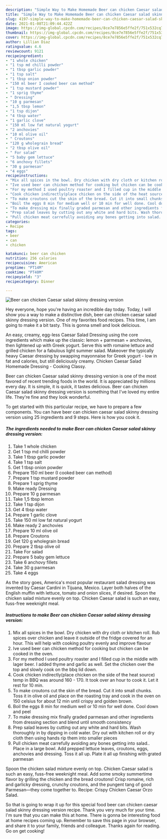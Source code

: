 ```yaml
---
description: "Simple Way to Make Homemade Beer can chicken Caesar salad skinny dressing version"
title: "Simple Way to Make Homemade Beer can chicken Caesar salad skinny dressing version"
slug: 4197-simple-way-to-make-homemade-beer-can-chicken-caesar-salad-skinny-dressing-version
date: 2021-01-08T21:09:44.422Z
image: https://img-global.cpcdn.com/recipes/8ce7e7856e5ffe2f/751x532cq70/beer-can-chicken-caesar-salad-skinny-dressing-version-recipe-main-photo.jpg
thumbnail: https://img-global.cpcdn.com/recipes/8ce7e7856e5ffe2f/751x532cq70/beer-can-chicken-caesar-salad-skinny-dressing-version-recipe-main-photo.jpg
cover: https://img-global.cpcdn.com/recipes/8ce7e7856e5ffe2f/751x532cq70/beer-can-chicken-caesar-salad-skinny-dressing-version-recipe-main-photo.jpg
author: Lillian Diaz
ratingvalue: 4.6
reviewcount: 9121
recipeingredient:
- "1 whole chicken"
- "1 tsp md chilli powder"
- "1 tbsp garlic powder"
- "1 tsp salt"
- "1 tbsp onion powder"
- "150 ml beer I cooked beer can method"
- "1 tsp mustard powder"
- "1 sprig thyme"
- " Dressing"
- "10 g parmesan"
- "1,5 tbsp lemon"
- "1 tsp dijon"
- "4 tbsp water"
- "1 garlic clove"
- "150 ml low fat natural yogurt"
- "2 anchovies"
- "10 ml olive oil"
- " Croutons"
- "120 g wholegrain bread"
- "2 tbsp olive oil"
- " For salad"
- "5 baby gem lettuce"
- "6 anchovy fillets"
- "30 g parmesan"
- "4 eggs"
recipeinstructions:
- "Mix all spices in the bowl. Dry chicken with dry cloth or kitchen roll. Rub spices over chicken and leave it outside of the fridge covered for an hour. This will help with cooking poultry evenly and improve flavour"
- "Ive used beer can chicken method for cooking but chicken can be cooked in the oven."
- "For my method I used poultry roaster and I filled cup in the middle with lager beer. I added thyme and garlic as well. Set the chicken over the top and slowly cook on the bbq lid down."
- "Cook chicken indirectly(place chicken on the side of the heat source) temp in BBQ was around 160 - 170. It took over an hour to cook it. Let it rest for 10 min."
- "To make croutons cut the skin of the bread. Cut it into small chunks. Toss it in olive oil and place on the roasting tray and cook in the oven on 150 celsius for about 12 min until crispy and golden brown."
- "Boil the eggs 8 min for medium well or 10 min for well done. Cool down and peel"
- "To make dressing mix finally graded parmesan and other ingredients from dressing section and blend until smooth consistency"
- "Prep salad leaves by cutting out any white and hard bits. Wash thoroughly in by dipping in cold water. Dry out with kitchen roll or dry cloth then using hands rip them into smaller pieces"
- "Pull chicken meat carrefully avoiding any bones getting into salad.. Place in a large bowl. Add prepped lettuce leaves, croutons, eggs, anchovies and dressing. Toss it all up. Plate it all up finishing with grated parmesan"
categories:
- Recipe
tags:
- beer
- can
- chicken

katakunci: beer can chicken 
nutrition: 256 calories
recipecuisine: American
preptime: "PT14M"
cooktime: "PT40M"
recipeyield: "3"
recipecategory: Dinner

---
```



![Beer can chicken Caesar salad skinny dressing version](https://img-global.cpcdn.com/recipes/8ce7e7856e5ffe2f/751x532cq70/beer-can-chicken-caesar-salad-skinny-dressing-version-recipe-main-photo.jpg)

Hey everyone, hope you're having an incredible day today. Today, I will show you a way to make a distinctive dish, beer can chicken caesar salad skinny dressing version. One of my favorites food recipes. This time, I am going to make it a bit tasty. This is gonna smell and look delicious.

An easy, creamy, egg-less Caesar Salad Dressing using the core ingredients which make up the classic: lemon + parmesan + anchovies, then lightened up with Greek yogurt. Serve this with romaine lettuce and grilled chicken for a fabulous light summer salad. Makeover the typically heavy Caesar dressing by swapping mayonnaise for Greek yogurt - low in fat and calories, but still deliciously creamy. Chicken Caesar Salad Homemade Dressing - Cooking Classy.

Beer can chicken Caesar salad skinny dressing version is one of the most favored of recent trending foods in the world. It is appreciated by millions every day. It is simple, it is quick, it tastes delicious. Beer can chicken Caesar salad skinny dressing version is something that I've loved my entire life. They're fine and they look wonderful.


To get started with this particular recipe, we have to prepare a few components. You can have beer can chicken caesar salad skinny dressing version using 25 ingredients and 9 steps. Here is how you cook it.

<!--inarticleads1-->

##### The ingredients needed to make Beer can chicken Caesar salad skinny dressing version:

1. Take 1 whole chicken
1. Get 1 tsp md chilli powder
1. Take 1 tbsp garlic powder
1. Take 1 tsp salt
1. Get 1 tbsp onion powder
1. Prepare 150 ml beer (I cooked beer can method)
1. Prepare 1 tsp mustard powder
1. Prepare 1 sprig thyme
1. Make ready  Dressing
1. Prepare 10 g parmesan
1. Take 1,5 tbsp lemon
1. Take 1 tsp dijon
1. Get 4 tbsp water
1. Prepare 1 garlic clove
1. Take 150 ml low fat natural yogurt
1. Make ready 2 anchovies
1. Prepare 10 ml olive oil
1. Prepare  Croutons
1. Get 120 g wholegrain bread
1. Prepare 2 tbsp olive oil
1. Take  For salad
1. Prepare 5 baby gem lettuce
1. Take 6 anchovy fillets
1. Take 30 g parmesan
1. Take 4 eggs


As the story goes, America&#39;s most popular restaurant salad dressing was invented by Caesar Cardini in Tijuana, Mexico. Layer both halves of the English muffin with lettuce, tomato and onion slices, if desired. Spoon the chicken salad mixture evenly on top. Chicken Caesar salad is such an easy, fuss-free weeknight meal. 

<!--inarticleads2-->

##### Instructions to make Beer can chicken Caesar salad skinny dressing version:

1. Mix all spices in the bowl. Dry chicken with dry cloth or kitchen roll. Rub spices over chicken and leave it outside of the fridge covered for an hour. This will help with cooking poultry evenly and improve flavour
1. Ive used beer can chicken method for cooking but chicken can be cooked in the oven.
1. For my method I used poultry roaster and I filled cup in the middle with lager beer. I added thyme and garlic as well. Set the chicken over the top and slowly cook on the bbq lid down.
1. Cook chicken indirectly(place chicken on the side of the heat source) temp in BBQ was around 160 - 170. It took over an hour to cook it. Let it rest for 10 min.
1. To make croutons cut the skin of the bread. Cut it into small chunks. Toss it in olive oil and place on the roasting tray and cook in the oven on 150 celsius for about 12 min until crispy and golden brown.
1. Boil the eggs 8 min for medium well or 10 min for well done. Cool down and peel
1. To make dressing mix finally graded parmesan and other ingredients from dressing section and blend until smooth consistency
1. Prep salad leaves by cutting out any white and hard bits. Wash thoroughly in by dipping in cold water. Dry out with kitchen roll or dry cloth then using hands rip them into smaller pieces
1. Pull chicken meat carrefully avoiding any bones getting into salad.. Place in a large bowl. Add prepped lettuce leaves, croutons, eggs, anchovies and dressing. Toss it all up. Plate it all up finishing with grated parmesan


Spoon the chicken salad mixture evenly on top. Chicken Caesar salad is such an easy, fuss-free weeknight meal. Add some smoky summertime flavor by grilling the chicken and the bread croutons! Crisp romaine, rich and garlicky dressing, crunchy croutons, and the pungent tang of good Parmesan—they come together to. Recipe: Crispy Chicken Caesar Orzo Salad. 

So that is going to wrap it up for this special food beer can chicken caesar salad skinny dressing version recipe. Thank you very much for your time. I'm sure that you can make this at home. There is gonna be interesting food at home recipes coming up. Remember to save this page in your browser, and share it to your family, friends and colleague. Thanks again for reading. Go on get cooking!
